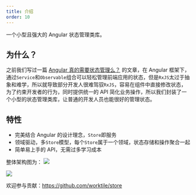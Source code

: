 ```yaml
---
title: 介绍
order: 10
---
```


一个小型且强大的 Angular 状态管理类库。

## 为什么？
之前我们写过一篇 [Angular 真的需要状态管理么？](https://zhuanlan.zhihu.com/p/45121775) 的文章，在 Angular 框架下，通过`Service`和`Observable`组合可以轻松管理前端应用的状态，但是`RxJS`太过于抽象和难学，所以就导致部分开发人很难驾驭`RxJS`，容易在组件中直接修改状态，为了约束开发者的行为，同时提供统一的 API 简化业务操作，所以我们封装了一个小型的状态管理类库，让普通的开发人员也能很好的管理状态。

## 特性
- 完美结合 Angular 的设计理念，`Store`即服务
- 领域驱动，多`Store`模型，每个`Store`属于一个领域，状态存储和操作聚合一起
- 简单易上手的 API，无需过多学习成本

整体架构图为：
![](assets/images/overview-structure.png)

![](assets/images/store-structure.png)

欢迎参与贡献：https://github.com/worktile/store
